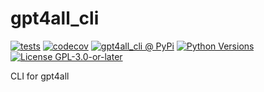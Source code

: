 # gpt4all_cli

[![tests](https://github.com/jedie/gpt4all_cli/actions/workflows/tests.yml/badge.svg?branch=main)](https://github.com/jedie/gpt4all_cli/actions/workflows/tests.yml)
[![codecov](https://codecov.io/github/jedie/gpt4all_cli/branch/main/graph/badge.svg)](https://app.codecov.io/github/jedie/gpt4all_cli)
[![gpt4all_cli @ PyPi](https://img.shields.io/pypi/v/gpt4all_cli?label=gpt4all_cli%20%40%20PyPi)](https://pypi.org/project/gpt4all_cli/)
[![Python Versions](https://img.shields.io/pypi/pyversions/gpt4all_cli)](https://github.com/jedie/gpt4all_cli/blob/main/pyproject.toml)
[![License GPL-3.0-or-later](https://img.shields.io/pypi/l/gpt4all_cli)](https://github.com/jedie/gpt4all_cli/blob/main/LICENSE)

CLI for gpt4all
